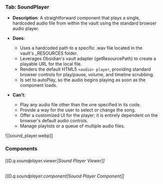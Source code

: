
### Tab: SoundPlayer

- **Description**: A straightforward component that plays a single, hardcoded audio file from within the vault using the standard browser audio player.

- **Does**:
   
    - Uses a hardcoded path to a specific .wav file located in the vault's _RESOURCES folder.
    - Leverages Obsidian's vault adapter (getResourcePath) to create a playable URL for the local file.
    - Renders the default HTML5 `<audio> player`, providing standard browser controls for play/pause, volume, and timeline scrubbing.
    - Is set to autoPlay, so the audio begins playing as soon as the component loads.

- **Can’t**:
    
    - Play any audio file other than the one specified in its code.
    - Provide a way for the user to select or change the song.
    - Offer a customized UI for the player; it is entirely dependent on the browser's default audio controls.
    - Manage playlists or a queue of multiple audio files.



![[sound_player.webp]]



### Components


###### [[D.q.soundplayer.viewer|Sound Player Viewer]]

###### [[D.q.soundplayer.component|Sound Player Component]]

